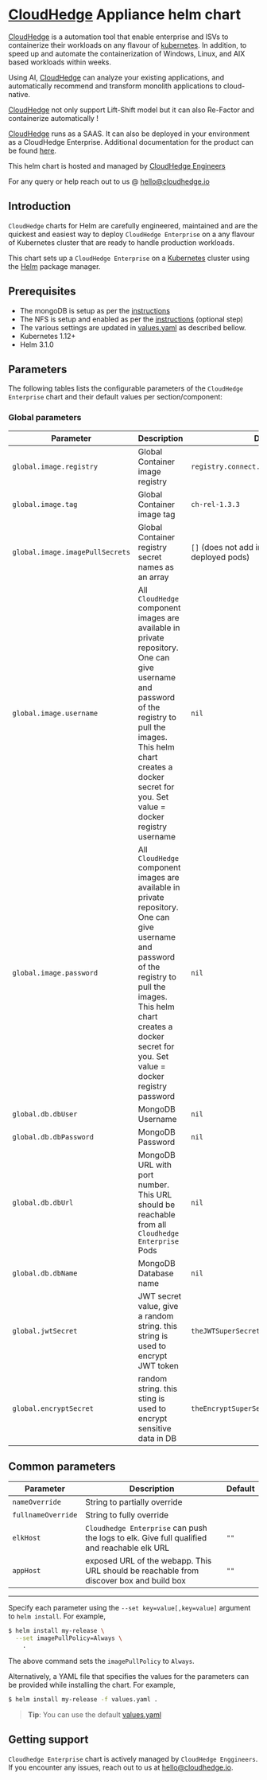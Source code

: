 # [CloudHedge](https://cloudhedge.io) Appliance helm chart

[CloudHedge](https://cloudhedge.io) is a automation tool that enable enterprise and ISVs to containerize their workloads on any flavour of [kubernetes](http://kubernetes.io/). In addition, to speed up and automate the containerization of Windows, Linux, and AIX based workloads within weeks.

Using AI, [CloudHedge](https://cloudhedge.io) can analyze your existing applications, and automatically recommend and transform monolith applications to cloud-native.

[CloudHedge](https://cloudhedge.io) not only support Lift-Shift model but it can also Re-Factor and containerize automatically !

[CloudHedge](https://cloudhedge.io) runs as a SAAS. It can also be deployed in your environment as a CloudHedge Enterprise. Additional documentation for the product can be found [here](https://app.cloudhedge.io/api/ch-user-guide/).

This helm chart is hosted and managed by [CloudHedge Engineers](mailto:engg@cloudhedge.io)

For any query or help reach out to us @ [hello@cloudhedge.io](mailto:hello@cloudhedge.io)

## Introduction

`CloudHedge` charts for Helm are carefully engineered, maintained and are the quickest and easiest way to deploy `CloudHedge Enterprise` on a any flavour  of Kubernetes cluster that are ready to handle production workloads.

This chart sets up a `CloudHedge Enterprise` on a [Kubernetes](http://kubernetes.io) cluster using the [Helm](https://helm.sh) package manager.

## Prerequisites
- The mongoDB is setup as per the [instructions](https://app.cloudhedge.io/api/ch-user-guide/#installation/installation-instructions/install-configure-mongodb/)
- The NFS is setup and enabled as per the [instructions](https://app.cloudhedge.io/api/ch-user-guide/#installation/installation-instructions/Helm-Openshift/enable-nfs/) (optional step)
- The various settings are updated in [values.yaml](./values.yaml) as described bellow.
- Kubernetes 1.12+
- Helm 3.1.0

## Parameters

The following tables lists the configurable parameters of the `CloudHedge Enterprise` chart and their default values per section/component:

### Global parameters

| Parameter                 | Description                                     | Default                                                 |
|---------------------------|-------------------------------------------------|---------------------------------------------------------|
| `global.image.registry`   | Global Container image registry                    | `registry.connect.redhat.com/cloudhedge`                                                   |
| `global.image.tag` | Global Container image tag | `ch-rel-1.3.3`  |
| `global.image.imagePullSecrets` | Global Container registry secret names as an array | `[]` (does not add image pull secrets to deployed pods) |
| `global.image.username` | All `CloudHedge` component images are available in private repository. One can give username and password of the registry to pull the images. This helm chart creates a docker secret for you. Set value = docker registry username | `nil`  |
| `global.image.password` | All `CloudHedge` component images are available in private repository. One can give username and password of the registry to pull the images. This helm chart creates a docker secret for you. Set value = docker registry password | `nil`  |
| `global.db.dbUser` | MongoDB Username | `nil` |
| `global.db.dbPassword` | MongoDB Password | `nil` |
| `global.db.dbUrl` | MongoDB URL with port number. This URL should be reachable from all `Cloudhedge Enterprise` Pods | `nil` |
| `global.db.dbName` | MongoDB Database name | `nil` |
| `global.jwtSecret` | JWT secret value, give a random string. this string is used to encrypt JWT token | `theJWTSuperSecretValue`  |
| `global.encryptSecret` | random string. this sting is used to encrypt sensitive data in DB | `theEncryptSuperSecretValue` |


## Common parameters

| Parameter            | Description                                                          | Default                        |
|----------------------|----------------------------------------------------------------------|--------------------------------|
| `nameOverride`       | String to partially override                                         |                                |
| `fullnameOverride`   | String to fully override                                             |                                |
| `elkHost`       | `Cloudhedge Enterprise` can push the logs to elk. Give full qualified and reachable elk URL | `""`  |
| `appHost`       | exposed URL of the webapp. This URL should be reachable from discover box and build box | `""`  |

---

Specify each parameter using the `--set key=value[,key=value]` argument to `helm install`. For example,

```bash
$ helm install my-release \
  --set imagePullPolicy=Always \
    .
```

The above command sets the `imagePullPolicy` to `Always`.

Alternatively, a YAML file that specifies the values for the parameters can be provided while installing the chart. For example,

```bash
$ helm install my-release -f values.yaml .
```

> **Tip**: You can use the default [values.yaml](values.yaml)

## Getting support

`Cloudhedge Enterprise` chart is actively managed by `CloudHedge Enggineers`. If you encounter any issues, reach out to us at [hello@cloudhedge.io](mailto:hello@cloudhedge.io). 
